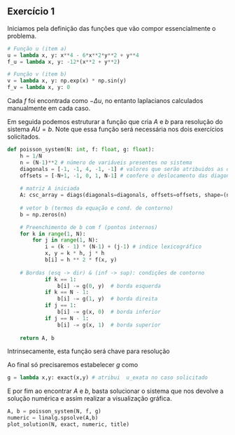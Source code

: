 ## Exercício 1

Iniciamos pela definição das funções que vão compor essencialmente o problema.

```python
# Função u (item a)
u = lambda x, y: x**4 - 6*x**2*y**2 + y**4
f_u = lambda x, y: -12*(x**2 + y**2)

# Função v (item b)
v = lambda x, y: np.exp(x) * np.sin(y)
f_v = lambda x, y: 0
```

Cada $f$ foi encontrada como $-\Delta u$, no entanto laplacianos calculados manualmente em cada caso.


Em seguida podemos estruturar a função que cria $A$ e $b$ para resolução do sistema $AU = b$. Note que essa função será necessária nos dois exercícios solicitados.

```py
def poisson_system(N: int, f: float, g: float):
    h = 1/N
    n = (N-1)**2 # número de variáveis presentes no sistema
    diagonals = [-1, -1, 4, -1, -1] # valores que serão atribuidos as diagonais de A
    offsets = [-N+1, -1, 0, 1, N-1] # confere o deslocamento das diagonais
    
    # matriz A iniciada
    A: csc_array = diags(diagonals=diagonals, offsets=offsets, shape=(n,n)).tocsc()
    
    # vetor b (termos da equação e cond. de contorno)
    b = np.zeros(n)

    # Preenchimento de b com f (pontos internos)
    for k in range(1, N):
        for j in range(1, N):
            i = (k - 1) * (N-1) + (j-1) # indice lexicográfico
            x, y = k * h, j * h
            b[i] = h ** 2 * f(x, y)
    
    # Bordas (esq -> dir) & (inf -> sup): condições de contorno
            if k == 1:
                b[i] -= g(0, y)  # borda esquerda
            if k == N - 1:
                b[i] -= g(1, y)  # borda direita
            if j == 1:
                b[i] -= g(x, 0)  # borda inferior
            if j == N - 1:
                b[i] -= g(x, 1)  # borda superior
    
    return A, b
```

Intrinsecamente, esta função será chave para resolução

Ao final só precisaremos estabelecer $g$ como 

```py
g = lambda x,y: exact(x,y) # atribui  u_exata no caso solicitado
```

E por fim ao encontrar $A$ e $b$, basta solucionar o sistema que nos devolve a solução numérica e assim realizar a visualização gráfica.

```py
A, b = poisson_system(N, f, g)
numeric = linalg.spsolve(A,b)
plot_solution(N, exact, numeric, title)   
```


